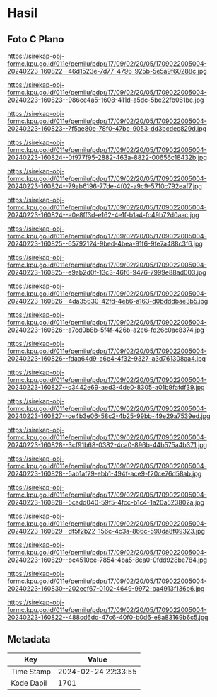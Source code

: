 # Hasil

## Foto C Plano

https://sirekap-obj-formc.kpu.go.id/011e/pemilu/pdpr/17/09/02/20/05/1709022005004-20240223-160822--46d1523e-7d77-4796-925b-5e5a9f60288c.jpg

https://sirekap-obj-formc.kpu.go.id/011e/pemilu/pdpr/17/09/02/20/05/1709022005004-20240223-160823--986ce4a5-1608-411d-a5dc-5be22fb061be.jpg

https://sirekap-obj-formc.kpu.go.id/011e/pemilu/pdpr/17/09/02/20/05/1709022005004-20240223-160823--7f5ae80e-78f0-47bc-9053-dd3bcdec829d.jpg

https://sirekap-obj-formc.kpu.go.id/011e/pemilu/pdpr/17/09/02/20/05/1709022005004-20240223-160824--0f977f95-2882-463a-8822-00656c18432b.jpg

https://sirekap-obj-formc.kpu.go.id/011e/pemilu/pdpr/17/09/02/20/05/1709022005004-20240223-160824--79ab6196-77de-4f02-a9c9-5710c792eaf7.jpg

https://sirekap-obj-formc.kpu.go.id/011e/pemilu/pdpr/17/09/02/20/05/1709022005004-20240223-160824--a0e8ff3d-e162-4e1f-b1a4-fc49b72d0aac.jpg

https://sirekap-obj-formc.kpu.go.id/011e/pemilu/pdpr/17/09/02/20/05/1709022005004-20240223-160825--65792124-9bed-4bea-91f6-9fe7a488c3f6.jpg

https://sirekap-obj-formc.kpu.go.id/011e/pemilu/pdpr/17/09/02/20/05/1709022005004-20240223-160825--e9ab2d0f-13c3-46f6-9476-7999e88ad003.jpg

https://sirekap-obj-formc.kpu.go.id/011e/pemilu/pdpr/17/09/02/20/05/1709022005004-20240223-160826--4da35630-42fd-4eb6-a163-d0bdddbae3b5.jpg

https://sirekap-obj-formc.kpu.go.id/011e/pemilu/pdpr/17/09/02/20/05/1709022005004-20240223-160826--a7cd0b8b-5f4f-426b-a2e6-fd26c0ac8374.jpg

https://sirekap-obj-formc.kpu.go.id/011e/pemilu/pdpr/17/09/02/20/05/1709022005004-20240223-160826--fdaa64d9-a6e4-4f32-9327-a3d761308aa4.jpg

https://sirekap-obj-formc.kpu.go.id/011e/pemilu/pdpr/17/09/02/20/05/1709022005004-20240223-160827--c3442e69-aed3-4de0-8305-a01b9fafdf39.jpg

https://sirekap-obj-formc.kpu.go.id/011e/pemilu/pdpr/17/09/02/20/05/1709022005004-20240223-160827--ce4b3e06-58c2-4b25-99bb-49e29a7539ed.jpg

https://sirekap-obj-formc.kpu.go.id/011e/pemilu/pdpr/17/09/02/20/05/1709022005004-20240223-160828--3cf91b68-0382-4ca0-896b-44b575a4b371.jpg

https://sirekap-obj-formc.kpu.go.id/011e/pemilu/pdpr/17/09/02/20/05/1709022005004-20240223-160828--5ab1af79-ebb1-494f-ace9-f20ce76d58ab.jpg

https://sirekap-obj-formc.kpu.go.id/011e/pemilu/pdpr/17/09/02/20/05/1709022005004-20240223-160828--5cadd040-59f5-4fcc-b1c4-1a20a523802a.jpg

https://sirekap-obj-formc.kpu.go.id/011e/pemilu/pdpr/17/09/02/20/05/1709022005004-20240223-160829--df5f2b22-156c-4c3a-866c-590da8f09323.jpg

https://sirekap-obj-formc.kpu.go.id/011e/pemilu/pdpr/17/09/02/20/05/1709022005004-20240223-160829--bc4510ce-7854-4ba5-8ea0-0fdd928be784.jpg

https://sirekap-obj-formc.kpu.go.id/011e/pemilu/pdpr/17/09/02/20/05/1709022005004-20240223-160830--202ecf67-0102-4649-9972-ba4913f136b6.jpg

https://sirekap-obj-formc.kpu.go.id/011e/pemilu/pdpr/17/09/02/20/05/1709022005004-20240223-160822--488cd6dd-47c6-40f0-b0d6-e8a83169b6c5.jpg


## Metadata

| Key        | Value               |
| ---------- | ------------------- |
| Time Stamp | 2024-02-24 22:33:55 |
| Kode Dapil | 1701                |



